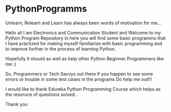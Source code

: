 # PythonProgramms

Unlearn, Relearn and Learn has always been words of motivation for me...

Hello all I am Electronics and Communication Student and Welcome to my Python Program Repository in here you will find some basic programms that I have practized for making myself familiarize with basic programming and to improve further in the process of learning Python. 

Hopefully it should as well as help other Python Beginner Programmers like me :) 

So, Programmers or Tech Savvys out there if you happen to see some errors or trouble in some test cases in the programs Do help me out!!! 

I would like to thank Edureka Python Programming Course which helps as the resoruce of questions solved..

Thank you
